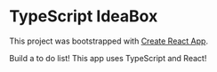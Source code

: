 # TypeScript IdeaBox

This project was bootstrapped with [Create React App](https://github.com/facebook/create-react-app).

Build a to do list! This app uses TypeScript and React!
